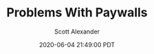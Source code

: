 ---
layout: podcast
title: "Problems With Paywalls"
author: Scott Alexander
description: https://slatestarcodex.com/2020/06/04/problems-with-paywalls/
date: 2020-06-04 21:49:00 PDT
length: 2757802
duration: 689
guid: problems-with-paywalls
---